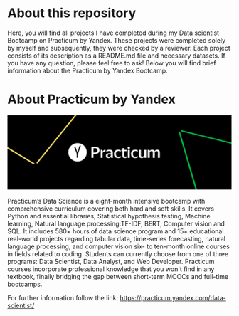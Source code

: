 # About this repository
Here, you will find all projects I have completed during my Data scientist Bootcamp on Practicum by Yandex. These projects were completed solely by myself and subsequently, they were checked by a reviewer. Each project consists of its description as a README.md file and necessary datasets. If you have any question, please feel free to ask! Below you will find brief information about the Practicum by Yandex Bootcamp.



# About Practicum by Yandex
<p align="center">
  <img style="float: center" src="https://github.com/amanabdulla296/Yandex_Practicum/blob/56e8d6571a2be1e0a8c163a6b3a7d48b9fedbf10/download.png"  width="700px"/>
  </p>
Practicum’s Data Science is a eight-month intensive bootcamp with comprehensive curriculum covering both hard and soft skills. It covers Python and essential libraries, Statistical hypothesis testing, Machine learning, Natural language processing:TF-IDF, BERT, Computer vision and SQL. It includes 580+ hours of data science program and 15+ educational real-world projects regarding tabular data, time-series forecasting, natural language processing, and computer vision
six- to ten-month online courses in fields related to coding. Students can currently choose from one of three programs: Data Scientist, Data Analyst, and Web Developer. Practicum courses incorporate professional knowledge that you won't find in any textbook, finally bridging the gap between short-term MOOCs and full-time bootcamps.

For further information follow the link: https://practicum.yandex.com/data-scientist/
